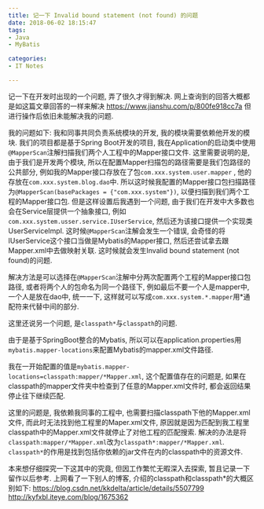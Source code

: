 ```yaml
---
title: 记一下 Invalid bound statement (not found) 的问题
date: 2018-06-02 18:15:47
tags: 
- Java
- MyBatis

categories: 
- IT Notes

---
```


记一下在开发时出现的一个问题, 弄了很久才得到解决.
网上查询到的回答大概都是如这篇文章回答的一样来解决 https://www.jianshu.com/p/800fe918cc7a
但进行操作后依旧未能解决我的问题.


<!-- more -->


我的问题如下:
我和同事共同负责系统模块的开发, 我的模块需要依赖他开发的模块. 我们的项目都是基于Spring Boot开发的项目, 我在Application的启动类中使用`@MapperScan`注解扫描我们两个人工程中的Mapper接口文件. 
这里需要说明的是, 由于我们是开发两个模块, 所以在配置Mapper扫描包的路径需要是我们包路径的公共部分, 例如我的Mapper接口存放在了包`com.xxx.system.user.mapper` , 他的存放在`com.xxx.system.blog.dao`中. 
所以这时候我配置的Mapper接口包扫描路径为`@MapperScan(basePackages = {"com.xxx.system"})`, 以便扫描到我们两个工程的Mapper接口包.
但是这样设置后我遇到一个问题, 由于我们在开发中大多数也会在Service层提供一个抽象接口, 例如`com.xxx.system.usser.service.IUserService`, 然后还为该接口提供一个实现类UserServiceImpl. 
这时候`@MapperScan`注解会发生一个错误, 会奇怪的将IUserService这个接口当做是Mybatis的Mapper接口, 然后还尝试拿去跟Mapper.xml中去做映射关联.
这时候就会发生Invalid bound statement (not found)的问题. 

解决方法是可以选择在`@MapperScan`注解中分两次配置两个工程的Mapper接口包路径, 或者将两个人的包命名为同一个路径下, 
例如最后不要一个人是mapper中, 一个人是放在dao中, 统一一下, 这样就可以写成`com.xxx.system.*.mapper`用*通配符来代替中间的部分.


这里还说另一个问题, 是`classpath*`与`classpath`的问题.

由于是基于SpringBoot整合的Mybatis, 所以可以在application.properties用`mybatis.mapper-locations`来配置Mybatis的mapper.xml文件路径. 

我在一开始配置的值是`mybatis.mapper-locations=classpath:mapper/*Mapper.xml`, 这个配置值存在的问题是, 如果在classpath的mapper文件夹中检查到了任意的Mapper.xml文件时, 都会返回结果停止往下继续匹配. 

这里的问题是, 我依赖我同事的工程中, 也需要扫描classpath下他的Mapper.xml文件, 而此时无法找到他工程里的Maper.xml文件, 
原因就是因为匹配到我工程里classpath中的Mapper.xml文件就停止了对他工程的匹配搜索. 解决的办法是将`classpath:mapper/*Mapper.xml`改为`classpath*:mapper/*Mapper.xml`. 
`classpath*`的作用是找到包括你依赖的jar文件在内的classpath中的资源文件.


本来想仔细探究一下这其中的究竟, 但因工作繁忙无暇深入去探索, 暂且记录一下留作以后参考. 
上网看了一下别人的博客, 介绍的classpath和classpath*的大概区别如下: 
https://blog.csdn.net/kkdelta/article/details/5507799
http://kyfxbl.iteye.com/blog/1675362
